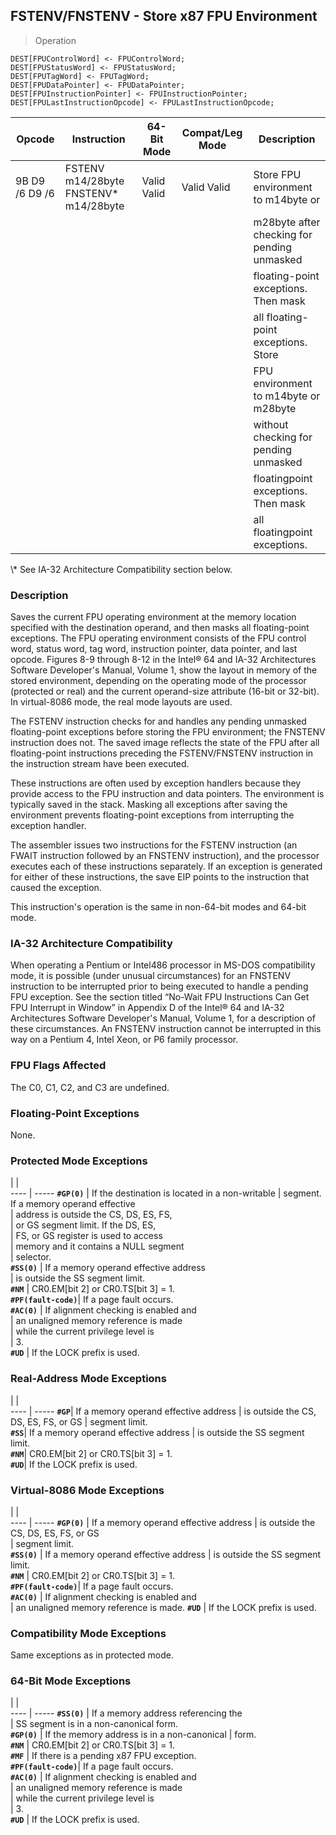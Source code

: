 ## FSTENV/FNSTENV - Store x87 FPU Environment

> Operation

``` slim
DEST[FPUControlWord] <- FPUControlWord;
DEST[FPUStatusWord] <- FPUStatusWord;
DEST[FPUTagWord] <- FPUTagWord;
DEST[FPUDataPointer] <- FPUDataPointer;
DEST[FPUInstructionPointer] <- FPUInstructionPointer;
DEST[FPULastInstructionOpcode] <- FPULastInstructionOpcode;

```

 Opcode        | Instruction                          | 64-Bit Mode| Compat/Leg Mode| Description                                
 ---  | --- | --- | --- | ---
 9B D9 /6 D9 /6| FSTENV m14/28byte FNSTENV\* m14/28byte| Valid Valid| Valid Valid    | Store FPU environment to m14byte or        
               |                                      |            |                | m28byte after checking for pending unmasked
               |                                      |            |                | floating-point exceptions. Then mask       
               |                                      |            |                | all floating-point exceptions. Store       
               |                                      |            |                | FPU environment to m14byte or m28byte      
               |                                      |            |                | without checking for pending unmasked      
               |                                      |            |                | floatingpoint exceptions. Then mask        
               |                                      |            |                | all floatingpoint exceptions.              
<aside class="notification">
\* See IA-32 Architecture Compatibility section below.
</aside>


### Description
Saves the current FPU operating environment at the memory location specified
with the destination operand, and then masks all floating-point exceptions.
The FPU operating environment consists of the FPU control word, status word,
tag word, instruction pointer, data pointer, and last opcode. Figures 8-9 through
8-12 in the Intel® 64 and IA-32 Architectures Software Developer's Manual, Volume
1, show the layout in memory of the stored environment, depending on the operating
mode of the processor (protected or real) and the current operand-size attribute
(16-bit or 32-bit). In virtual-8086 mode, the real mode layouts are used.

The FSTENV instruction checks for and handles any pending unmasked floating-point
exceptions before storing the FPU environment; the FNSTENV instruction does
not. The saved image reflects the state of the FPU after all floating-point
instructions preceding the FSTENV/FNSTENV instruction in the instruction stream
have been executed.

These instructions are often used by exception handlers because they provide
access to the FPU instruction and data pointers. The environment is typically
saved in the stack. Masking all exceptions after saving the environment prevents
floating-point exceptions from interrupting the exception handler.

The assembler issues two instructions for the FSTENV instruction (an FWAIT instruction
followed by an FNSTENV instruction), and the processor executes each of these
instructions separately. If an exception is generated for either of these instructions,
the save EIP points to the instruction that caused the exception.

This instruction's operation is the same in non-64-bit modes and 64-bit mode.


### IA-32 Architecture Compatibility
When operating a Pentium or Intel486 processor in MS-DOS compatibility mode,
it is possible (under unusual circumstances) for an FNSTENV instruction to be
interrupted prior to being executed to handle a pending FPU exception. See the
section titled “No-Wait FPU Instructions Can Get FPU Interrupt in Window” in
Appendix D of the Intel® 64 and IA-32 Architectures Software Developer's Manual,
Volume 1, for a description of these circumstances. An FNSTENV instruction cannot
be interrupted in this way on a Pentium 4, Intel Xeon, or P6 family processor.



### FPU Flags Affected
The C0, C1, C2, and C3 are undefined.


### Floating-Point Exceptions
None.


### Protected Mode Exceptions
   | |  
---- | -----
 **``#GP(0)``**         | If the destination is located in a non-writable
                | segment. If a memory operand effective         
                | address is outside the CS, DS, ES, FS,         
                | or GS segment limit. If the DS, ES,            
                | FS, or GS register is used to access           
                | memory and it contains a NULL segment          
                | selector.                                      
 **``#SS(0)``**         | If a memory operand effective address          
                | is outside the SS segment limit.               
 **``#NM``**            | CR0.EM[bit 2] or CR0.TS[bit 3] = 1.            
 **``#PF(fault-code)``**| If a page fault occurs.                        
 **``#AC(0)``**         | If alignment checking is enabled and           
                | an unaligned memory reference is made          
                | while the current privilege level is           
                | 3.                                             
 **``#UD``**            | If the LOCK prefix is used.                    

### Real-Address Mode Exceptions
   | |  
---- | -----
 **``#GP``**| If a memory operand effective address
    | is outside the CS, DS, ES, FS, or GS 
    | segment limit.                       
 **``#SS``**| If a memory operand effective address
    | is outside the SS segment limit.     
 **``#NM``**| CR0.EM[bit 2] or CR0.TS[bit 3] = 1.  
 **``#UD``**| If the LOCK prefix is used.          

### Virtual-8086 Mode Exceptions
   | |  
---- | -----
 **``#GP(0)``**         | If a memory operand effective address 
                | is outside the CS, DS, ES, FS, or GS  
                | segment limit.                        
 **``#SS(0)``**         | If a memory operand effective address 
                | is outside the SS segment limit.      
 **``#NM``**            | CR0.EM[bit 2] or CR0.TS[bit 3] = 1.   
 **``#PF(fault-code)``**| If a page fault occurs.               
 **``#AC(0)``**         | If alignment checking is enabled and  
                | an unaligned memory reference is made.
 **``#UD``**            | If the LOCK prefix is used.           

### Compatibility Mode Exceptions
Same exceptions as in protected mode.


### 64-Bit Mode Exceptions
   | |  
---- | -----
 **``#SS(0)``**         | If a memory address referencing the        
                | SS segment is in a non-canonical form.     
 **``#GP(0)``**         | If the memory address is in a non-canonical
                | form.                                      
 **``#NM``**            | CR0.EM[bit 2] or CR0.TS[bit 3] = 1.        
 **``#MF``**            | If there is a pending x87 FPU exception.   
 **``#PF(fault-code)``**| If a page fault occurs.                    
 **``#AC(0)``**         | If alignment checking is enabled and       
                | an unaligned memory reference is made      
                | while the current privilege level is       
                | 3.                                         
 **``#UD``**            | If the LOCK prefix is used.                
